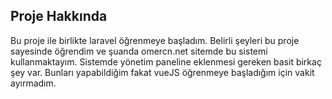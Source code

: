  


## Proje Hakkında
Bu proje ile birlikte laravel öğrenmeye başladım. Belirli şeyleri bu proje sayesinde öğrendim ve şuanda omercn.net sitemde bu sistemi kullanmaktayım. Sistemde yönetim paneline eklenmesi gereken basit birkaç şey var. Bunları yapabildiğim fakat vueJS öğrenmeye başladığım için vakit ayırmadım.




